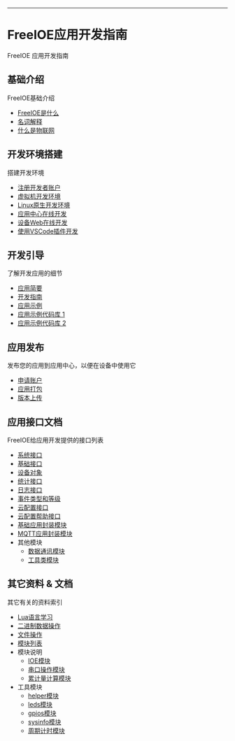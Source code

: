 
---

# FreeIOE应用开发指南

FreeIOE 应用开发指南


## 基础介绍

FreeIOE基础介绍

* [FreeIOE是什么](intro/freeioe.md)
* [名词解释](intro/glossary.md)
* [什么是物联网](intro/iot.md)


## 开发环境搭建

搭建开发环境

* [注册开发者账户](dev_setup/cloud_reg.md)
* [虚拟机开发环境](dev_setup/vbox.md)
* [Linux原生开发环境](dev_setup/linux.md)
* [应用中心在线开发](dev_setup/app_center.md)
* [设备Web在线开发](dev_setup/dev_web.md)
* [使用VSCode插件开发](dev_setup/vscode-extension.md)


## 开发引导

了解开发应用的细节

* [应用简要](guide/onestep.md)
* [开发指南](guide/tutorial.md)
* [应用示例](guide/example.md)
* [应用示例代码库 1](https://github.com/freeioe/freeioe_example_apps)
* [应用示例代码库 2](https://github.com/viccom/myfreeioe_apps)


## 应用发布

发布您的应用到应用中心，以便在设备中使用它

* [申请账户](app_center/reg.md)
* [应用打包](app_center/pack.md)
* [版本上传](app_center/upload.md)


## 应用接口文档

FreeIOE给应用开发提供的接口列表

* [系统接口](app/sys.md)
* [基础接口](app/api.md)
* [设备对象](app/device.md)
* [统计接口](app/stat.md)
* [日志接口](app/logger.md)
* [事件类型和等级](app/event.md)
* [云配置接口](app/conf_api.md)
* [云配置帮助接口](app/conf_helper.md)
* [基础应用封装模块](app/base/init.md)
* [MQTT应用封装模块](app/base/mqtt.md)
* 其他模块
	* [数据通讯模块](app/port/README.md)
	* [工具类模块](app/utils/README.md)

## 其它资料 & 文档

其它有关的资料索引

* [Lua语言学习](other/learning_lua.md)
* [二进制数据操作](other/binary.md)
* [文件操作](other/file.md)
* [模块列表](other/modules.md)
* 模块说明
    * [IOE模块](other/ioe.md)
    * [串口操作模块](other/serialdriver.md)
    * [累计量计算模块](other/summation.md)
* 工具模块
    * [helper模块](other/utils/helper.md)
    * [leds模块](other/utils/leds.md)
    * [gpios模块](other/utils/gpios.md)
    * [sysinfo模块](other/utils/sysinfo.md)
    * [周期计时模块](other/utils/timer.md)

